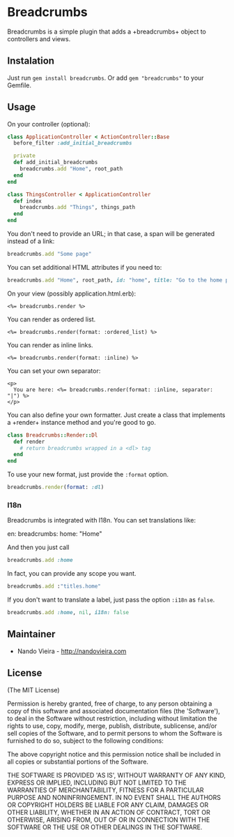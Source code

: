 # Breadcrumbs

Breadcrumbs is a simple plugin that adds a +breadcrumbs+ object to controllers and views.

## Instalation

Just run `gem install breadcrumbs`. Or add `gem "breadcrumbs"` to your Gemfile.

## Usage

On your controller (optional):

```ruby
class ApplicationController < ActionController::Base
  before_filter :add_initial_breadcrumbs

  private
  def add_initial_breadcrumbs
    breadcrumbs.add "Home", root_path
  end
end

class ThingsController < ApplicationController
  def index
    breadcrumbs.add "Things", things_path
  end
end
```

You don't need to provide an URL; in that case, a span will be generated
instead of a link:

```ruby
breadcrumbs.add "Some page"
```

You can set additional HTML attributes if you need to:

```ruby
breadcrumbs.add "Home", root_path, id: "home", title: "Go to the home page"
```

On your view (possibly application.html.erb):

```erb
<%= breadcrumbs.render %>
```

You can render as ordered list.

```erb
<%= breadcrumbs.render(format: :ordered_list) %>
```

You can render as inline links.

```erb
<%= breadcrumbs.render(format: :inline) %>
```

You can set your own separator:

```erb
<p>
  You are here: <%= breadcrumbs.render(format: :inline, separator: "|") %>
</p>
```

You can also define your own formatter. Just create a class that implements a +render+ instance
method and you're good to go.

```ruby
class Breadcrumbs::Render::Dl
  def render
    # return breadcrumbs wrapped in a <dl> tag
  end
end
```

To use your new format, just provide the `:format` option.

```ruby
breadcrumbs.render(format: :dl)
```

### I18n

Breadcrumbs is integrated with I18n. You can set translations like:

  en:
    breadcrumbs:
      home: "Home"

And then you just call

```ruby
breadcrumbs.add :home
```

In fact, you can provide any scope you want.

```ruby
breadcrumbs.add :"titles.home"
```

If you don't want to translate a label, just pass the option `:i18n` as `false`.

```ruby
breadcrumbs.add :home, nil, i18n: false
```

## Maintainer

* Nando Vieira - http://nandovieira.com

## License

(The MIT License)

Permission is hereby granted, free of charge, to any person obtaining
a copy of this software and associated documentation files (the
'Software'), to deal in the Software without restriction, including
without limitation the rights to use, copy, modify, merge, publish,
distribute, sublicense, and/or sell copies of the Software, and to
permit persons to whom the Software is furnished to do so, subject to
the following conditions:

The above copyright notice and this permission notice shall be
included in all copies or substantial portions of the Software.

THE SOFTWARE IS PROVIDED 'AS IS', WITHOUT WARRANTY OF ANY KIND,
EXPRESS OR IMPLIED, INCLUDING BUT NOT LIMITED TO THE WARRANTIES OF
MERCHANTABILITY, FITNESS FOR A PARTICULAR PURPOSE AND NONINFRINGEMENT.
IN NO EVENT SHALL THE AUTHORS OR COPYRIGHT HOLDERS BE LIABLE FOR ANY
CLAIM, DAMAGES OR OTHER LIABILITY, WHETHER IN AN ACTION OF CONTRACT,
TORT OR OTHERWISE, ARISING FROM, OUT OF OR IN CONNECTION WITH THE
SOFTWARE OR THE USE OR OTHER DEALINGS IN THE SOFTWARE.
